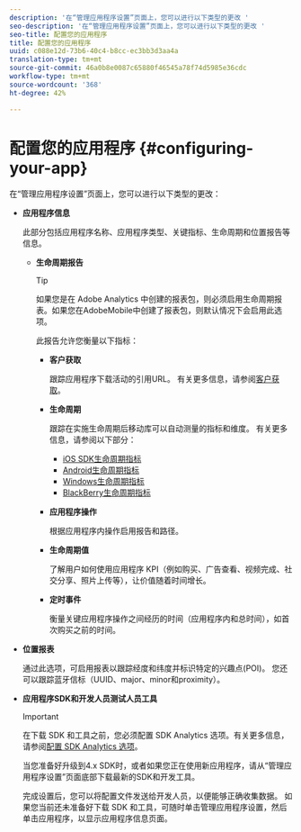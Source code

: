 ```yaml
---
description: '在“管理应用程序设置”页面上，您可以进行以下类型的更改 '
seo-description: '在“管理应用程序设置”页面上，您可以进行以下类型的更改 '
seo-title: 配置您的应用程序
title: 配置您的应用程序
uuid: c088e12d-73b6-40c4-b8cc-ec3bb3d3aa4a
translation-type: tm+mt
source-git-commit: 46a0b8e0087c65880f46545a78f74d5985e36cdc
workflow-type: tm+mt
source-wordcount: '368'
ht-degree: 42%

---
```



# 配置您的应用程序 {#configuring-your-app}

在“管理应用程序设置”页面上，您可以进行以下类型的更改：

* **应用程序信息**

   此部分包括应用程序名称、应用程序类型、关键指标、生命周期和位置报告等信息。

   * **生命周期报告**

      >[!TIP]
      >
      >如果您是在 Adobe Analytics 中创建的报表包，则必须启用生命周期报表。如果您在AdobeMobile中创建了报表包，则默认情况下会启用此选项。

      此报告允许您衡量以下指标：

      * **客户获取**

         跟踪应用程序下载活动的引用URL。 有关更多信息，请参阅[客户获取](/help/using/acquisition-main/acquisition-main.md)。

      * **生命周期**

         跟踪在实施生命周期后移动库可以自动测量的指标和维度。 有关更多信息，请参阅以下部分：

         * [iOS SDK生命周期指标](/help/ios/metrics.md)
         * [Android生命周期指标](/help/android/metrics.md)
         * [Windows生命周期指标](/help/universal-windows/metrics.md)
         * [BlackBerry生命周期指标](/help/blackberry/metrics.md)
      * **应用程序操作**

         根据应用程序内操作启用报告和路径。

      * **生命周期值**

         了解用户如何使用应用程序 KPI（例如购买、广告查看、视频完成、社交分享、照片上传等），让价值随着时间增长。

      * **定时事件**

         衡量关键应用程序操作之间经历的时间（应用程序内和总时间），如首次购买之前的时间。


* **位置报表**

   通过此选项，可启用报表以跟踪经度和纬度并标识特定的兴趣点(POI)。 您还可以跟踪蓝牙信标（UUID、major、minor和proximity）。

* **应用程序SDK和开发人员测试人员工具**

   >[!IMPORTANT]
   >
   >在下载 SDK 和工具之前，您必须配置 SDK Analytics 选项。有关更多信息，请参阅[配置 SDK Analytics 选项](/help/using/c-manage-app-settings/c-mob-confg-app/t-config-analytics/t-config-analytics.md)。

   当您准备好升级到4.x SDK时，或者如果您正在使用新应用程序，请从“管理应用程序设置”页面底部下载最新的SDK和开发工具。

   完成设置后，您可以将配置文件发送给开发人员，以便能够正确收集数据。 如果您当前还未准备好下载 SDK 和工具，可随时单击管理应用程序设置，然后单击应用程序，以显示应用程序信息页面。

